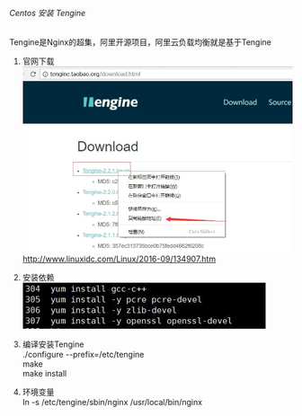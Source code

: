###### Centos 安装 Tengine
Tengine是Nginx的超集，阿里开源项目，阿里云负载均衡就是基于Tengine

1. 官网下载
![](img/downlink.jpg)
http://www.linuxidc.com/Linux/2016-09/134907.htm

2. 安装依赖
    ![](img/dec.jpg)
    
3. 编译安装Tengine  
  ./configure --prefix=/etc/tengine   
  make    
  make install  
  
4. 环境变量   
  ln -s /etc/tengine/sbin/nginx     /usr/local/bin/nginx
  